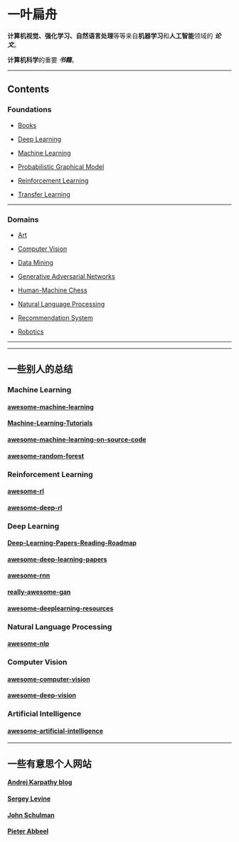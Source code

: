 # 一叶扁舟

**计算机视觉、强化学习、自然语言处理**等等来自**机器学习**和**人工智能**领域的 ***论文***。

**计算机科学**的重要 ***书籍***。

--- ---

##  Contents

### Foundations
- [Books](https://github.com/Liouliooo/A-Little-Boat/blob/master/Foundations/Books.md)

- [Deep Learning](https://github.com/Liouliooo/A-Little-Boat/blob/master/Foundations/Deep%20Learning.md)

- [Machine Learning](https://github.com/Liouliooo/A-Little-Boat/blob/master/Foundations/Machine%20Learning.md)

- [Probabilistic Graphical Model](https://github.com/Liouliooo/A-Little-Boat/blob/master/Foundations/Probabilistic%20Graphical%20Model.md)

- [Reinforcement Learning](https://github.com/Liouliooo/A-Little-Boat/blob/master/Foundations/Reinforcement%20Learning.md)

- [Transfer Learning](https://github.com/Liouliooo/A-Little-Boat/blob/master/Foundations/Transfer%20Learning.md)

--- ---

### Domains

- [Art](https://github.com/Liouliooo/A-Little-Boat/blob/master/Domains/Art.md)

- [Computer Vision](https://github.com/Liouliooo/A-Little-Boat/blob/master/Domains/Computer%20Vision.md)

- [Data Mining](https://github.com/Liouliooo/A-Little-Boat/blob/master/Domains/Data%20Mining.md)

- [Generative Adversarial Networks](https://github.com/Liouliooo/A-Little-Boat/blob/master/Domains/Generative%20Adversarial%20Networks.md)

- [Human-Machine Chess](https://github.com/Liouliooo/A-Little-Boat/blob/master/Domains/Human-Machine%20Chess.md)

- [Natural Language Processing](https://github.com/Liouliooo/A-Little-Boat/blob/master/Domains/Natural%20Language%20Processing.md)

- [Recommendation System](https://github.com/Liouliooo/A-Little-Boat/blob/master/Domains/Recommendation%20System.md)

- [Robotics](https://github.com/Liouliooo/A-Little-Boat/blob/master/Domains/Robotics.md)

--- ---
--- ---

## 一些别人的总结
### Machine Learning
#### [awesome-machine-learning](https://github.com/josephmisiti/awesome-machine-learning)
#### [Machine-Learning-Tutorials](https://github.com/ujjwalkarn/Machine-Learning-Tutorials)
#### [awesome-machine-learning-on-source-code](https://github.com/src-d/awesome-machine-learning-on-source-code)
#### [awesome-random-forest](https://github.com/kjw0612/awesome-random-forest)

### Reinforcement Learning
#### [awesome-rl](https://github.com/aikorea/awesome-rl)
#### [awesome-deep-rl](https://github.com/tigerneil/awesome-deep-rl)

### Deep Learning
#### [Deep-Learning-Papers-Reading-Roadmap](https://github.com/songrotek/Deep-Learning-Papers-Reading-Roadmap)
#### [awesome-deep-learning-papers](https://github.com/terryum/awesome-deep-learning-papers)
#### [awesome-rnn](https://github.com/kjw0612/awesome-rnn)
#### [really-awesome-gan](https://github.com/nightrome/really-awesome-gan)
#### [awesome-deeplearning-resources](https://github.com/endymecy/awesome-deeplearning-resources)

### Natural Language Processing
#### [awesome-nlp](https://github.com/keon/awesome-nlp)

### Computer Vision
#### [awesome-computer-vision](https://github.com/jbhuang0604/awesome-computer-vision)
#### [awesome-deep-vision](https://github.com/kjw0612/awesome-deep-vision)

### Artificial Intelligence
#### [awesome-artificial-intelligence](https://github.com/owainlewis/awesome-artificial-intelligence)


--- ---

## 一些有意思个人网站
#### [Andrej Karpathy blog](http://karpathy.github.io/)
#### [Sergey Levine](http://people.eecs.berkeley.edu/~svlevine/)
#### [John Schulman](http://joschu.net/)
#### [Pieter Abbeel](http://people.eecs.berkeley.edu/~pabbeel/)
